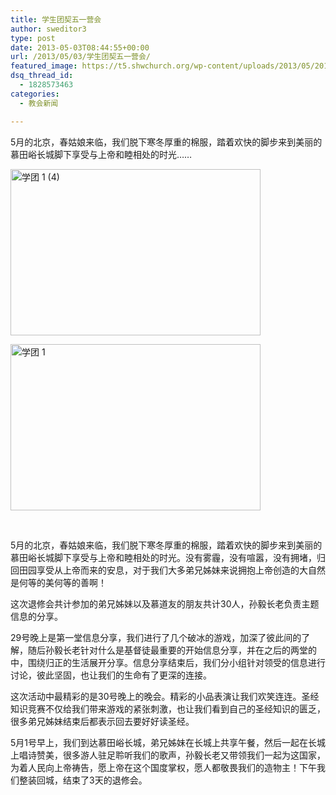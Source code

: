 ```yaml
---
title: 学生团契五一营会
author: sweditor3
type: post
date: 2013-05-03T08:44:55+00:00
url: /2013/05/03/学生团契五一营会/
featured_image: https://t5.shwchurch.org/wp-content/uploads/2013/05/20130503164256756.JPG
dsq_thread_id:
  - 1828573463
categories:
  - 教会新闻

---
```

5月的北京，春姑娘来临，我们脱下寒冬厚重的棉服，踏着欢快的脚步来到美丽的慕田峪长城脚下享受与上帝和睦相处的时光&#8230;&#8230;

<!--more-->

<div id="gallery-1" class="gallery galleryid-1 default columns_2 gallery-columns-2  gallery-size-thumbnail ">
  <dl class="gallery-item gallery-startcol">
    <dt class="gallery-icon">
      <a href="https://t5.shwchurch.org/wp-content/uploads/2013/05/20130503164256756.JPG" title="学团 1 (4)"> <img src="https://t5.shwchurch.org/wp-content/uploads/2013/05/20130503164256756.JPG" width="400" height="266" title="学团 1 (4)" class="attachment-thumbnail" alt="学团 1 (4)" /></a>
    </dt>
  </dl>
  
  <dl class="gallery-item gallery-endcol">
    <dt class="gallery-icon">
      <a href="https://t5.shwchurch.org/wp-content/uploads/2013/05/20130503164306902.JPG" title="学团 1"> <img src="https://t5.shwchurch.org/wp-content/uploads/2013/05/20130503164306902.JPG" width="400" height="266" title="学团 1" class="attachment-thumbnail" alt="学团 1" /></a>
    </dt>
  </dl>
  
  <br class='clear' />
</div>

<!-- file gallery output cached on 2019.04.08 @ 19:52:44-->

5月的北京，春姑娘来临，我们脱下寒冬厚重的棉服，踏着欢快的脚步来到美丽的慕田峪长城脚下享受与上帝和睦相处的时光。没有雾霾，没有喧嚣，没有拥堵，归回田园享受从上帝而来的安息，对于我们大多弟兄姊妹来说拥抱上帝创造的大自然是何等的美何等的善啊！

这次退修会共计参加的弟兄姊妹以及慕道友的朋友共计30人，孙毅长老负责主题信息的分享。

29号晚上是第一堂信息分享，我们进行了几个破冰的游戏，加深了彼此间的了解，随后孙毅长老针对什么是基督徒最重要的开始信息分享，并在之后的两堂的中，围绕归正的生活展开分享。信息分享结束后，我们分小组针对领受的信息进行讨论，彼此坚固，也让我们的生命有了更深的连接。

这次活动中最精彩的是30号晚上的晚会。精彩的小品表演让我们欢笑连连。圣经知识竞赛不仅给我们带来游戏的紧张刺激，也让我们看到自己的圣经知识的匮乏，很多弟兄姊妹结束后都表示回去要好好读圣经。

5月1号早上，我们到达慕田峪长城，弟兄姊妹在长城上共享午餐，然后一起在长城上唱诗赞美，很多游人驻足聆听我们的歌声，孙毅长老又带领我们一起为这国家，为着人民向上帝祷告，愿上帝在这个国度掌权，愿人都敬畏我们的造物主！下午我们整装回城，结束了3天的退修会。